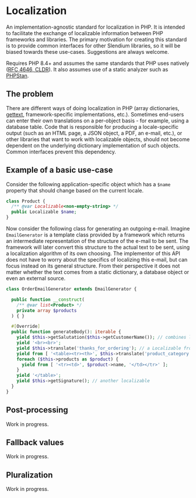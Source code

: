 # Localization
An implementation-agnostic standard for localization in PHP. It is intended to facilitate the exchange of localizable information between PHP frameworks and libraries. The primary motivation for creating this standard is to provide common interfaces for other Slendium libraries, so it will be biased towards these use-cases. Suggestions are always welcome.

Requires PHP 8.4+ and assumes the same standards that PHP uses natively ([RFC 4646, CLDR](https://www.php.net/manual/en/class.locale.php)). It also assumes use of a static analyzer such as [PHPStan](https://phpstan.org/).

## The problem
There are different ways of doing localization in PHP (array dictionaries, [gettext](https://www.php.net/manual/en/book.gettext.php), framework-specific implementations, etc.). Sometimes end-users can enter their own translations on a per-object basis - for example, using a database table. Code that is responsible for producing a locale-specific output (such as an HTML page, a JSON object, a PDF, an e-mail, etc.), or other libraries that want to work with localizable objects, should not become dependent on the underlying dictionary implementation of such objects. Common interfaces prevent this dependency.

## Example of a basic use-case
Consider the following application-specific object which has a `$name` property that should change based on the current locale.

```PHP
class Product {
  /** @var Localizable<non-empty-string> */
  public Localizable $name;
}
```
Now consider the following class for generating an outgoing e-mail. Imagine `EmailGenerator` is a template class provided by a framework which returns an intermediate representation of the structure of the e-mail to be sent. The framework will later convert this structure to the actual text to be sent, using a localization algorithm of its own choosing. The implementor of this API does not have to worry about the specifics of localizing this e-mail, but can focus instead on its general structure. From their perspective it does not matter whether the text comes from a static dictionary, a database object or even an external source.
```PHP
class OrderEmailGenerator extends EmailGenerator {

  public function __construct(
    /** @var list<Product> */
    private array $products
  ) { }

  #[Override]
  public function generateBody(): iterable {
    yield $this->getSalutation($this->getCustomerName()); // combines localizable information with a customer name
    yield '<br><br>';
    yield $this->translate('thanks_for_ordering'); // a Localizable from a static dictionary
    yield from [ '<table><tr><th>', $this->translate('product_category'), '</th></tr>' ];
    foreach ($this->products as $product) {
      yield from [ '<tr><td>', $product->name, '</td></tr>' ];
    }
    yield '</table>';
    yield $this->getSignature(); // another localizable
  }
}
```

## Post-processing
Work in progress.

## Fallback values
Work in progress.

## Pluralization
Work in progress.
